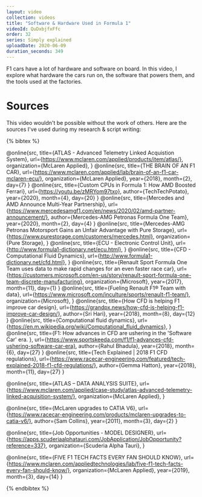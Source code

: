 ```yaml
---
layout: video
collection: videos
title: "Software & Hardware Used in Formula 1"
videoId: QuDxbjfxFfc
order: 32
series: Simply explained
uploadDate: 2020-06-09
duration_seconds: 349
---
```


F1 cars have a lot of hardware and software on board. In this video, I explore what hardware the cars run on, the software that powers them, and the tools used at the factories.

# Sources
This video wouldn't be possible without the work of others. Here are the sources I've used during my research & script writing:

{% bibtex %}

@online{src,
    title={ATLAS - Advanced Telemetry Linked Acquistion System},
    url={https://www.mclaren.com/applied/products/item/atlas/},
    organization={McLaren Applied},
}
@online{src,
    title={THE BRAIN OF AN F1 CAR},
    url={https://www.mclaren.com/applied/lab/brain-of-an-f1-car-mclaren-ecu/},
    organization={McLaren Applied},
    year={2018},
    month={2},
    day={7}
}
@online{src,
    title={Custom CPUs in Formula 1: How AMD Boosted Ferrari},
    url={https://youtu.be/zMRYom97txo},
    author={TechTechPotato},
    year={2020},
    month={4},
    day={20}
}
@online{src,
    title={Mercedes and AMD Announce Multi-Year Partnership},
    url={https://www.mercedesamgf1.com/en/news/2020/02/amd-partner-announcement/},
    author={Mercedes-AMG Petronas Formula One Team},
    year={2020},
    month={2},
    day={4}
}
@online{src,
    title={Mercedes-AMG Petronas Motorsport Gains an Unfair Advantage with Pure Storage},
    url={https://www.purestorage.com/customers/mercedes.html},
    organization={Pure Storage},
}
@online{src,
    title={ECU - Electronic Control Unit},
    url={http://www.formula1-dictionary.net/ecu.html},
}
@online{src,
    title={CFD - Computational Fluid Dynamics},
    url={http://www.formula1-dictionary.net/cfd.html},
}
@online{src,
    title={Renault Sport Formula One Team uses data to make rapid changes for an even faster race car},
    url={https://customers.microsoft.com/en-us/story/renault-sport-formula-one-team-discrete-manufacturing},
    organization={Microsoft},
    year={2017},
    month={11},
    day={1}
}
@online{src,
    title={Fueling Renault F1® Team with data},
    url={https://www.microsoft.com/inculture/sports/renault-f1-team/},
    organization={Microsoft},
}
@online{src,
    title={How CFD is helping F1 improve car design},
    url={https://grandpx.news/how-cfd-is-helping-f1-improve-car-design/},
    author={Sri Hari},
    year={2018},
    month={8},
    day={12}
}
@online{src,
    title={Computational fluid dynamics},
    url={https://en.m.wikipedia.org/wiki/Computational_fluid_dynamics},
}
@online{src,
    title={F1: How advances in CFD are ushering in the 'Software Car' era. },
    url={https://www.sportskeeda.com/f1/f1-advances-cfd-ushering-software-car-era},
    author={Rahul Bhadula},
    year={2018},
    month={6},
    day={27}
}
@online{src,
    title={Tech Explained | 2018 F1 CFD regulations},
    url={https://www.racecar-engineering.com/featured/tech-explained-2018-f1-cfd-regulations/},
    author={Gemma Hatton},
    year={2018},
    month={11},
    day={27}
}

@online{src,
    title={ATLAS – DATA ANALYSIS SUITE},
    url={https://www.mclaren.com/applied/case-study/atlas-advanced-telemetry-linked-acquisition-system/},
    organization={McLaren Applied},
}

@online{src,
    title={McLaren upgrades to CATIA V6},
    url={https://www.racecar-engineering.com/products/mclaren-upgrades-to-catia-v6/},
    author={Sam Collins},
    year={2011},
    month={3},
    day={2}
}

@online{src,
    title={Job Opportunities - MODEL DESIGNER},
    url={https://apps.scuderiaalphatauri.com/JobApplication/JobOpportunity?reference=337},
    organization={Scuderia Alpha Tauri},
}

@online{src,
    title={FIVE F1 TECH FACTS EVERY FAN SHOULD KNOW},
    url={https://www.mclaren.com/appliedtechnologies/lab/five-f1-tech-facts-every-fan-should-know/},
    organization={McLaren Applied},
    year={2019},
    month={3},
    day={14}
}

{% endbibtex %}
